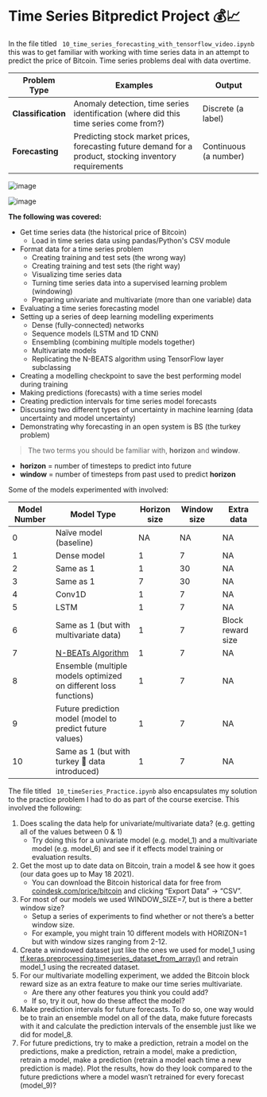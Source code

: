 # Time Series Bitpredict Project 💰📈

In the file titled ` 10_time_series_forecasting_with_tensorflow_video.ipynb` this was to get familiar with working with time series data in an attempt to predict the price of Bitcoin. Time series problems deal with data overtime.

| Problem Type | Examples | Output |
| ----- | ----- | ----- |
| **Classification** | Anomaly detection, time series identification (where did this time series come from?) | Discrete (a label) |
| **Forecasting** | Predicting stock market prices, forecasting future demand for a product, stocking inventory requirements | Continuous (a number) |

![image](https://raw.githubusercontent.com/mrdbourke/tensorflow-deep-learning/main/images/10-example-time-series-problems.png)

![image](https://raw.githubusercontent.com/mrdbourke/tensorflow-deep-learning/main/images/10-types-of-time-series-patterns.png)

**The following was covered:**

* Get time series data (the historical price of Bitcoin)
  * Load in time series data using pandas/Python's CSV module
* Format data for a time series problem
  * Creating training and test sets (the wrong way)
  * Creating training and test sets (the right way)
  * Visualizing time series data
  * Turning time series data into a supervised learning problem (windowing)
  * Preparing univariate and multivariate (more than one variable) data
* Evaluating a time series forecasting model
* Setting up a series of deep learning modelling experiments
  * Dense (fully-connected) networks
  * Sequence models (LSTM and 1D CNN)
  * Ensembling (combining multiple models together)
  * Multivariate models
  * Replicating the N-BEATS algorithm using TensorFlow layer subclassing
* Creating a modelling checkpoint to save the best performing model during training
* Making predictions (forecasts) with a time series model
* Creating prediction intervals for time series model forecasts
* Discussing two different types of uncertainty in machine learning (data uncertainty and model uncertainty)
* Demonstrating why forecasting in an open system is BS (the turkey problem)

> The two terms you should be familiar with, **horizon** and **window**.
  * **horizon** = number of timesteps to predict into future
  * **window** = number of timesteps from past used to predict **horizon**

Some of the models experimented with involved:

| Model Number | Model Type | Horizon size | Window size | Extra data |
| ----- | ----- | ----- | ----- | ----- |
| 0 | Naïve model (baseline) | NA | NA | NA |
| 1 | Dense model | 1 | 7 | NA |
| 2 | Same as 1 | 1 | 30 | NA |
| 3 | Same as 1 | 7 | 30 | NA |
| 4 | Conv1D | 1 | 7 | NA |
| 5 | LSTM | 1 | 7 | NA |
| 6 | Same as 1 (but with multivariate data) | 1 | 7 | Block reward size |
| 7 | [N-BEATs Algorithm](https://arxiv.org/pdf/1905.10437.pdf) | 1 | 7 | NA |
| 8 | Ensemble (multiple models optimized on different loss functions) | 1 | 7 | NA |
| 9 | Future prediction model (model to predict future values) | 1 | 7 | NA|
| 10 | Same as 1 (but with turkey 🦃 data introduced) | 1 | 7 | NA |

The file titled ` 10_timeSeries_Practice.ipynb` also encapsulates my solution to the practice problem I had to do as part of the course exercise. This involved the following:

1. Does scaling the data help for univariate/multivariate data? (e.g. getting all of the values between 0 & 1)
    * Try doing this for a univariate model (e.g. model_1) and a multivariate model (e.g. model_6) and see if it effects model training or evaluation results.
2. Get the most up to date data on Bitcoin, train a model & see how it goes (our data goes up to May 18 2021).
    * You can download the Bitcoin historical data for free from  [coindesk.com/price/bitcoin](https://www.coindesk.com/price/bitcoin)  and clicking “Export Data” -> “CSV”.
3. For most of our models we used WINDOW_SIZE=7, but is there a better window size?
    * Setup a series of experiments to find whether or not there’s a better window size.
    * For example, you might train 10 different models with HORIZON=1 but with window sizes ranging from 2-12.
4. Create a windowed dataset just like the ones we used for model_1 using  [tf.keras.preprocessing.timeseries_dataset_from_array()](https://www.tensorflow.org/api_docs/python/tf/keras/preprocessing/timeseries_dataset_from_array)  and retrain model_1 using the recreated dataset.
5. For our multivariate modelling experiment, we added the Bitcoin block reward size as an extra feature to make our time series multivariate.
    * Are there any other features you think you could add?
    * If so, try it out, how do these affect the model?
6. Make prediction intervals for future forecasts. To do so, one way would be to train an ensemble model on all of the data, make future forecasts with it and calculate the prediction intervals of the ensemble just like we did for model_8.
7. For future predictions, try to make a prediction, retrain a model on the predictions, make a prediction, retrain a model, make a prediction, retrain a model, make a prediction (retrain a model each time a new prediction is made). Plot the results, how do they look compared to the future predictions where a model wasn’t retrained for every forecast (model_9)?

